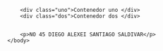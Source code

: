 <!DOCTYPE html>
<html lang="en">
   <head>
        <meta charset="UTF-8">
        <meta name="viewport" content="width=device-width,initial-scale=1.0">
        <title>45 santiago diego</title>
        <link rel="stylesheet"href="estilo.css"
    </head>
    <body>
            
        <div class="uno">Contenedor uno </div>
        <div class="dos">Contenedor dos </div>


        <p>NO 45 DIEGO ALEXEI SANTIAGO SALDIVAR</p>
    </body>
</html>
